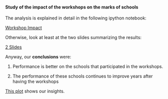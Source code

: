 #### Study of the impact of the workshops on the marks of schools

The analysis is explained in detail in the following ipython notebook:

[Workshop Impact](Workshop_Impact.ipynb)

Otherwise, look at least at the two slides summarizing the results:

[2 Slides](School_Performance_after_WS.ppt)

Anyway, our **conclusions** were:

1) Performance is better on the schools that participated in the workshops.

2) The performance of these schools continues to improve years after having the workshops

[This plot](Regression_Performance_years_after_WS.pdf) shows our insights.
